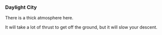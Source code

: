 ### Daylight City
There is a thick atmosphere here.

It will take a lot of thrust to get off the ground, but it will slow your descent.